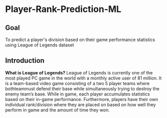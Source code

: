 # Player-Rank-Prediction-ML

## Goal
To predict a player's division based on their game performance statistics using League of Legends dataset

## Introduction

**What is League of Legends?**
League of Legends is currently one of the most played PC game in the world with a monthly active user of 81 million. 
It is a team-based video game consisting of a two 5 player teams where bothteammust defend their base while simultaneously
trying to destroy the enemy team’s base. While in game, each player accumulates statistics based on their in-game performance. 
Furthermore, players have their own individual rank/division where they are placed on based on how well they perform in game 
and the amount of time they won.










